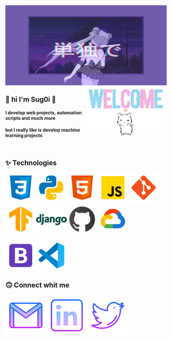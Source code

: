 <img  src="https://raw.githubusercontent.com/Sug0i/Sug0i/main/images/3082216.gif" width="1000px" height="250px" />

<br>

   <img  src="https://raw.githubusercontent.com/Sug0i/Sug0i/main/images/d8c40ef811ec3338200327e9397ed569bf69f602r1-320-198_00.gif" width="250px" align="right" />


## 🌷 hi I'm Sug0i 🌷

#### I develop web projects, automation scripts and much more
#### but I really like is  develop machine learning projects

<br>

## ✨ Technologies
<img  src="https://raw.githubusercontent.com/Sug0i/Sug0i/main/images/icons8-css3-48.svg"  /><img  src="https://raw.githubusercontent.com/Sug0i/Sug0i/main/images/icons8-python-48.svg"  /><img  src="https://raw.githubusercontent.com/Sug0i/Sug0i/main/images/icons8-html-5-48.svg"  /><img  src="https://raw.githubusercontent.com/Sug0i/Sug0i/main/images/icons8-javascript-48.svg"  /><img  src="https://raw.githubusercontent.com/Sug0i/Sug0i/main/images/icons8-git-48.svg"  /><img  src="https://raw.githubusercontent.com/Sug0i/Sug0i/main/images/icons8-tensorflow-48.svg"  /><img  src="https://raw.githubusercontent.com/Sug0i/Sug0i/main/images/icons8-django-48.svg"  /><img  src="https://raw.githubusercontent.com/Sug0i/Sug0i/main/images/icons8-github.svg"  /><img  src="https://raw.githubusercontent.com/Sug0i/Sug0i/main/images/icons8-google-cloud.svg"  />




<img  src="https://raw.githubusercontent.com/Sug0i/Sug0i/main/images/icons8-bootstrap.svg"  /><img  src="https://raw.githubusercontent.com/Sug0i/Sug0i/main/images/icons8-visual-studio-code-2019.svg"  />



## 🙃 Connect whit me
<a href="" target="blank_" ><img  src="https://raw.githubusercontent.com/Sug0i/Sug0i/main/images/icons8-gmail.svg" /></a><a href="" target="blank_" ><img  src="https://raw.githubusercontent.com/Sug0i/Sug0i/main/images/icons8-linkedin-64.svg" /></a><a href="" target="blank_" ><img  src="https://raw.githubusercontent.com/Sug0i/Sug0i/main/images/icons8-twitter-64.svg" /></a>




 



<!---
Sug0i/Sug0i is a ✨ special ✨ repository because its `README.md` (this file) appears on your GitHub profile.
You can click the Preview link to take a look at your changes.
--->
